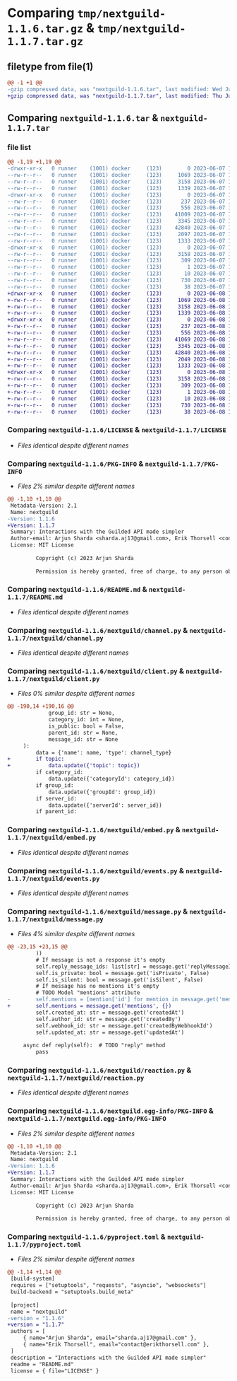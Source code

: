 # Comparing `tmp/nextguild-1.1.6.tar.gz` & `tmp/nextguild-1.1.7.tar.gz`

## filetype from file(1)

```diff
@@ -1 +1 @@
-gzip compressed data, was "nextguild-1.1.6.tar", last modified: Wed Jun  7 18:22:04 2023, max compression
+gzip compressed data, was "nextguild-1.1.7.tar", last modified: Thu Jun  8 18:03:44 2023, max compression
```

## Comparing `nextguild-1.1.6.tar` & `nextguild-1.1.7.tar`

### file list

```diff
@@ -1,19 +1,19 @@
-drwxr-xr-x   0 runner    (1001) docker     (123)        0 2023-06-07 18:22:04.789006 nextguild-1.1.6/
--rw-r--r--   0 runner    (1001) docker     (123)     1069 2023-06-07 18:21:54.000000 nextguild-1.1.6/LICENSE
--rw-r--r--   0 runner    (1001) docker     (123)     3158 2023-06-07 18:22:04.789006 nextguild-1.1.6/PKG-INFO
--rw-r--r--   0 runner    (1001) docker     (123)     1339 2023-06-07 18:21:54.000000 nextguild-1.1.6/README.md
-drwxr-xr-x   0 runner    (1001) docker     (123)        0 2023-06-07 18:22:04.789006 nextguild-1.1.6/nextguild/
--rw-r--r--   0 runner    (1001) docker     (123)      237 2023-06-07 18:21:54.000000 nextguild-1.1.6/nextguild/__init__.py
--rw-r--r--   0 runner    (1001) docker     (123)      556 2023-06-07 18:21:54.000000 nextguild-1.1.6/nextguild/channel.py
--rw-r--r--   0 runner    (1001) docker     (123)    41009 2023-06-07 18:21:54.000000 nextguild-1.1.6/nextguild/client.py
--rw-r--r--   0 runner    (1001) docker     (123)     3345 2023-06-07 18:21:54.000000 nextguild-1.1.6/nextguild/embed.py
--rw-r--r--   0 runner    (1001) docker     (123)    42840 2023-06-07 18:21:54.000000 nextguild-1.1.6/nextguild/events.py
--rw-r--r--   0 runner    (1001) docker     (123)     2097 2023-06-07 18:21:54.000000 nextguild-1.1.6/nextguild/message.py
--rw-r--r--   0 runner    (1001) docker     (123)     1333 2023-06-07 18:21:54.000000 nextguild-1.1.6/nextguild/reaction.py
-drwxr-xr-x   0 runner    (1001) docker     (123)        0 2023-06-07 18:22:04.789006 nextguild-1.1.6/nextguild.egg-info/
--rw-r--r--   0 runner    (1001) docker     (123)     3158 2023-06-07 18:22:04.000000 nextguild-1.1.6/nextguild.egg-info/PKG-INFO
--rw-r--r--   0 runner    (1001) docker     (123)      309 2023-06-07 18:22:04.000000 nextguild-1.1.6/nextguild.egg-info/SOURCES.txt
--rw-r--r--   0 runner    (1001) docker     (123)        1 2023-06-07 18:22:04.000000 nextguild-1.1.6/nextguild.egg-info/dependency_links.txt
--rw-r--r--   0 runner    (1001) docker     (123)       10 2023-06-07 18:22:04.000000 nextguild-1.1.6/nextguild.egg-info/top_level.txt
--rw-r--r--   0 runner    (1001) docker     (123)      730 2023-06-07 18:21:54.000000 nextguild-1.1.6/pyproject.toml
--rw-r--r--   0 runner    (1001) docker     (123)       38 2023-06-07 18:22:04.789006 nextguild-1.1.6/setup.cfg
+drwxr-xr-x   0 runner    (1001) docker     (123)        0 2023-06-08 18:03:44.568209 nextguild-1.1.7/
+-rw-r--r--   0 runner    (1001) docker     (123)     1069 2023-06-08 18:03:31.000000 nextguild-1.1.7/LICENSE
+-rw-r--r--   0 runner    (1001) docker     (123)     3158 2023-06-08 18:03:44.568209 nextguild-1.1.7/PKG-INFO
+-rw-r--r--   0 runner    (1001) docker     (123)     1339 2023-06-08 18:03:31.000000 nextguild-1.1.7/README.md
+drwxr-xr-x   0 runner    (1001) docker     (123)        0 2023-06-08 18:03:44.568209 nextguild-1.1.7/nextguild/
+-rw-r--r--   0 runner    (1001) docker     (123)      237 2023-06-08 18:03:31.000000 nextguild-1.1.7/nextguild/__init__.py
+-rw-r--r--   0 runner    (1001) docker     (123)      556 2023-06-08 18:03:31.000000 nextguild-1.1.7/nextguild/channel.py
+-rw-r--r--   0 runner    (1001) docker     (123)    41069 2023-06-08 18:03:31.000000 nextguild-1.1.7/nextguild/client.py
+-rw-r--r--   0 runner    (1001) docker     (123)     3345 2023-06-08 18:03:31.000000 nextguild-1.1.7/nextguild/embed.py
+-rw-r--r--   0 runner    (1001) docker     (123)    42840 2023-06-08 18:03:31.000000 nextguild-1.1.7/nextguild/events.py
+-rw-r--r--   0 runner    (1001) docker     (123)     2049 2023-06-08 18:03:31.000000 nextguild-1.1.7/nextguild/message.py
+-rw-r--r--   0 runner    (1001) docker     (123)     1333 2023-06-08 18:03:31.000000 nextguild-1.1.7/nextguild/reaction.py
+drwxr-xr-x   0 runner    (1001) docker     (123)        0 2023-06-08 18:03:44.568209 nextguild-1.1.7/nextguild.egg-info/
+-rw-r--r--   0 runner    (1001) docker     (123)     3158 2023-06-08 18:03:44.000000 nextguild-1.1.7/nextguild.egg-info/PKG-INFO
+-rw-r--r--   0 runner    (1001) docker     (123)      309 2023-06-08 18:03:44.000000 nextguild-1.1.7/nextguild.egg-info/SOURCES.txt
+-rw-r--r--   0 runner    (1001) docker     (123)        1 2023-06-08 18:03:44.000000 nextguild-1.1.7/nextguild.egg-info/dependency_links.txt
+-rw-r--r--   0 runner    (1001) docker     (123)       10 2023-06-08 18:03:44.000000 nextguild-1.1.7/nextguild.egg-info/top_level.txt
+-rw-r--r--   0 runner    (1001) docker     (123)      730 2023-06-08 18:03:31.000000 nextguild-1.1.7/pyproject.toml
+-rw-r--r--   0 runner    (1001) docker     (123)       38 2023-06-08 18:03:44.568209 nextguild-1.1.7/setup.cfg
```

### Comparing `nextguild-1.1.6/LICENSE` & `nextguild-1.1.7/LICENSE`

 * *Files identical despite different names*

### Comparing `nextguild-1.1.6/PKG-INFO` & `nextguild-1.1.7/PKG-INFO`

 * *Files 2% similar despite different names*

```diff
@@ -1,10 +1,10 @@
 Metadata-Version: 2.1
 Name: nextguild
-Version: 1.1.6
+Version: 1.1.7
 Summary: Interactions with the Guilded API made simpler
 Author-email: Arjun Sharda <sharda.aj17@gmail.com>, Erik Thorsell <contact@erikthorsell.com>
 License: MIT License
         
         Copyright (c) 2023 Arjun Sharda
         
         Permission is hereby granted, free of charge, to any person obtaining a copy
```

### Comparing `nextguild-1.1.6/README.md` & `nextguild-1.1.7/README.md`

 * *Files identical despite different names*

### Comparing `nextguild-1.1.6/nextguild/channel.py` & `nextguild-1.1.7/nextguild/channel.py`

 * *Files identical despite different names*

### Comparing `nextguild-1.1.6/nextguild/client.py` & `nextguild-1.1.7/nextguild/client.py`

 * *Files 0% similar despite different names*

```diff
@@ -190,14 +190,16 @@
             group_id: str = None,
             category_id: int = None,
             is_public: bool = False,
             parent_id: str = None,
             message_id: str = None
     ):
         data = {'name': name, 'type': channel_type}
+        if topic:
+            data.update({'topic': topic})
         if category_id:
             data.update({'categoryId': category_id})
         if group_id:
             data.update({'groupId': group_id})
         if server_id:
             data.update({'serverId': server_id})
         if parent_id:
```

### Comparing `nextguild-1.1.6/nextguild/embed.py` & `nextguild-1.1.7/nextguild/embed.py`

 * *Files identical despite different names*

### Comparing `nextguild-1.1.6/nextguild/events.py` & `nextguild-1.1.7/nextguild/events.py`

 * *Files identical despite different names*

### Comparing `nextguild-1.1.6/nextguild/message.py` & `nextguild-1.1.7/nextguild/message.py`

 * *Files 4% similar despite different names*

```diff
@@ -23,15 +23,15 @@
         ))
         # If message is not a response it's empty
         self.reply_message_ids: list[str] = message.get('replyMessageIds', [])
         self.is_private: bool = message.get('isPrivate', False)
         self.is_silent: bool = message.get('isSilent', False)
         # If message has no mentions it's empty
         # TODO Model "mentions" attribute
-        self.mentions = [mention['id'] for mention in message.get('mentions', {}).get('users', [])]
+        self.mentions = message.get('mentions', {})
         self.created_at: str = message.get('createdAt')
         self.author_id: str = message.get('createdBy')
         self.webhook_id: str = message.get('createdByWebhookId')
         self.updated_at: str = message.get('updatedAt')
 
     async def reply(self):  # TODO "reply" method
         pass
```

### Comparing `nextguild-1.1.6/nextguild/reaction.py` & `nextguild-1.1.7/nextguild/reaction.py`

 * *Files identical despite different names*

### Comparing `nextguild-1.1.6/nextguild.egg-info/PKG-INFO` & `nextguild-1.1.7/nextguild.egg-info/PKG-INFO`

 * *Files 2% similar despite different names*

```diff
@@ -1,10 +1,10 @@
 Metadata-Version: 2.1
 Name: nextguild
-Version: 1.1.6
+Version: 1.1.7
 Summary: Interactions with the Guilded API made simpler
 Author-email: Arjun Sharda <sharda.aj17@gmail.com>, Erik Thorsell <contact@erikthorsell.com>
 License: MIT License
         
         Copyright (c) 2023 Arjun Sharda
         
         Permission is hereby granted, free of charge, to any person obtaining a copy
```

### Comparing `nextguild-1.1.6/pyproject.toml` & `nextguild-1.1.7/pyproject.toml`

 * *Files 2% similar despite different names*

```diff
@@ -1,14 +1,14 @@
 [build-system]
 requires = ["setuptools", "requests", "asyncio", "websockets"]
 build-backend = "setuptools.build_meta"
 
 [project]
 name = "nextguild"
-version = "1.1.6"
+version = "1.1.7"
 authors = [
     { name="Arjun Sharda", email="sharda.aj17@gmail.com" },
     { name="Erik Thorsell", email="contact@erikthorsell.com" },
 ]
 description = "Interactions with the Guilded API made simpler"
 readme = "README.md"
 license = { file="LICENSE" }
```

